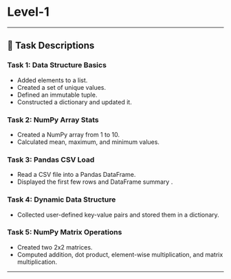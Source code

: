 # Level-1

---

## 📂 Task Descriptions

### **Task 1: Data Structure Basics**
- Added elements to a list.
- Created a set of unique values.
- Defined an immutable tuple.
- Constructed a dictionary and updated it.

### **Task 2: NumPy Array Stats**
- Created a NumPy array from 1 to 10.
- Calculated mean, maximum, and minimum values.

### **Task 3: Pandas CSV Load**
- Read a CSV file into a Pandas DataFrame.
- Displayed the first few rows and DataFrame summary .

### **Task 4: Dynamic Data Structure**
- Collected user-defined key-value pairs and stored them in a dictionary.

### **Task 5: NumPy Matrix Operations**
- Created two 2x2 matrices.
- Computed addition, dot product, element-wise multiplication, and matrix multiplication.

---

